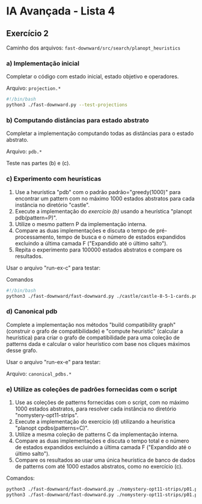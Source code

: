# IA Avançada - Lista 4
## Exercício 2
Caminho dos arquivos: `fast-downward/src/search/planopt_heuristics`

### a) Implementação inicial

Completar o código com estado inicial, estado objetivo e operadores.

Arquivo: `projection.*`

```bash
#!/bin/bash
python3 ./fast-downward.py --test-projections
```

### b) Computando distâncias para estado abstrato

Completar a implementação computando todas as distâncias para o estado abstrato.

Arquivo: `pdb.*`

Teste nas partes (b) e (c).

### c) Experimento com heurísticas

1. Use a heurística "pdb" com o padrão padrão="greedy(1000)" para encontrar um pattern com no máximo 1000 estados abstratos para cada instância no diretório "castle".
2. Execute a implementação do *exercício (b)* usando a heurística "planopt pdb(pattern=P)".
3. Utilize o mesmo pattern P da implementação interna.
4. Compare as duas implementações e discuta o tempo de pré-processamento, tempo de busca e o número de estados expandidos excluindo a última camada F ("Expandido até o último salto").
5. Repita o experimento para 100000 estados abstratos e compare os resultados.

Usar o arquivo "run-ex-c" para testar:

Comandos
```bash
#!/bin/bash
python3 ./fast-downward/fast-downward.py ./castle/castle-8-5-1-cards.pddl --search "astar(planopt_pdb(pattern=[56, 57, 58, 59, 60, 61, 62, 63, 64]))"
```

### d) Canonical pdb
Complete a implementação nos métodos "build compatibility graph" (construir o grafo de compatibilidade) e "compute heuristic" (calcular a heurística) para criar o grafo de compatibilidade para uma coleção de patterns dada e calcular o valor heurístico com base nos cliques máximos desse grafo.

Usar o arquivo "run-ex-e" para testar:

Arquivo: `canonical_pdbs.*`

### e) Utilize as coleções de padrões fornecidas com o script

1. Use as coleções de patterns fornecidas com o script, com no máximo 1000 estados abstratos, para resolver cada instância no diretório "nomystery-opt11-strips".
2. Execute a implementação do exercício (d) utilizando a heurística "planopt cpdbs(patterns=C)".
3. Utilize a mesma coleção de patterns C da implementação interna.
4. Compare as duas implementações e discuta o tempo total e o número de estados expandidos excluindo a última camada F ("Expandido até o último salto").
5. Compare os resultados ao usar uma única heurística de banco de dados de patterns com até 1000 estados abstratos, como no exercício (c).

Comandos:

```bash
python3 ./fast-downward/fast-downward.py ./nomystery-opt11-strips/p01.pddl --search "astar(pdb(pattern=greedy(1000)))"
python3 ./fast-downward/fast-downward.py ./nomystery-opt11-strips/p01.pddl --search "astar(planopt_cpdbs(patterns=[[0, 2, 3, 4]]))"
```
